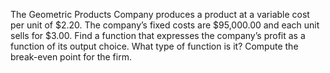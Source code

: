 The Geometric Products Company produces a product at a variable cost per unit of \$2.20. The company’s fixed costs are \$95,000.00 and each unit sells for \$3.00. Find a function that expresses the company’s profit as a function of its output choice. What type of function is it?
Compute the break-even point for the firm.